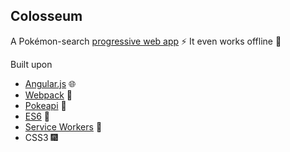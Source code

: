 ## Colosseum
A Pokémon-search [progressive web app](https://developers.google.com/web/progressive-web-apps/) :zap:  It even works offline :crescent_moon:

Built upon
* [Angular.js](https://github.com/angular/angular.js) :globe_with_meridians:
* [Webpack](https://github.com/webpack/webpack) :electric_plug:
* [Pokeapi](https://github.com/PokeAPI/pokeapi) :horse_racing:
* [ES6](https://developer.mozilla.org/en-US/docs/Web/JavaScript/New_in_JavaScript/ECMAScript_6_support_in_Mozilla) :high_heel:
* [Service Workers](https://developer.mozilla.org/en-US/docs/Web/API/Service_Worker_API) :battery:
* CSS3 :fireworks: